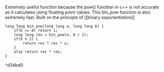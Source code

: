 Extremely useful function because the pow() function in c++ is not accurate as it calculates using floating point values. This bin_pow function is also extremely fast. Built on the principle of [[binary exponentiation]]

```
long long bin_pow(long long a, long long b) {
	if(b == 0) return 1;
	long long res = bin_pow(a, b / 2);
	if(b % 2) {
		return res * res * a;
	}
	else return res * res;
}
```

^d34bd0

